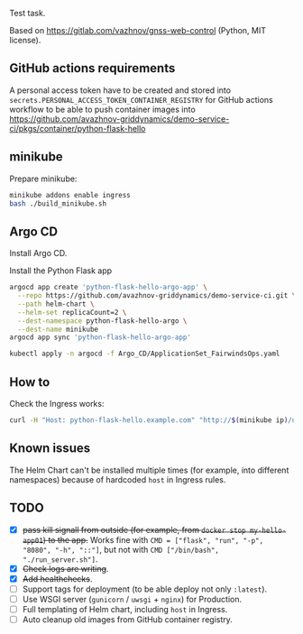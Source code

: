 Test task.

Based on https://gitlab.com/vazhnov/gnss-web-control (Python, MIT license).

## GitHub actions requirements

A personal access token have to be created and stored into `secrets.PERSONAL_ACCESS_TOKEN_CONTAINER_REGISTRY` for GitHub actions workflow to be able to push container images into https://github.com/avazhnov-griddynamics/demo-service-ci/pkgs/container/python-flask-hello

## minikube

Prepare minikube:

```sh
minikube addons enable ingress
bash ./build_minikube.sh
```

## Argo CD

Install Argo CD.

Install the Python Flask app

```sh
argocd app create 'python-flask-hello-argo-app' \
  --repo https://github.com/avazhnov-griddynamics/demo-service-ci.git \
  --path helm-chart \
  --helm-set replicaCount=2 \
  --dest-namespace python-flask-hello-argo \
  --dest-name minikube
argocd app sync 'python-flask-hello-argo-app'
```

```sh
kubectl apply -n argocd -f Argo_CD/ApplicationSet_FairwindsOps.yaml
```

## How to

Check the Ingress works:

```sh
curl -H "Host: python-flask-hello.example.com" "http://$(minikube ip)/user/123"
```

## Known issues

The Helm Chart can't be installed multiple times (for example, into different namespaces) because of hardcoded `host` in Ingress rules.

## TODO

* [x] <del>pass kill signall from outside (for example, from `docker stop my-hello-app01`) to the app.</del>
  Works fine with `CMD = ["flask", "run", "-p", "8080", "-h", "::"]`, but not with `CMD ["/bin/bash", "./run_server.sh"]`.
* [x] <del>Check logs are writing</del>.
* [x] <del>Add healthchecks</del>.
* [ ] Support tags for deployment (to be able deploy not only `:latest`).
* [ ] Use WSGI server (`gunicorn` / `uwsgi` + `nginx`) for Production.
* [ ] Full templating of Helm chart, including `host` in Ingress.
* [ ] Auto cleanup old images from GitHub container registry.
